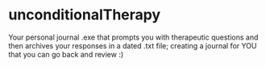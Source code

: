 # unconditionalTherapy
Your personal journal .exe that prompts you with therapeutic questions and then archives your responses in a dated .txt file; creating a journal for YOU that you can go back and review  :) 
